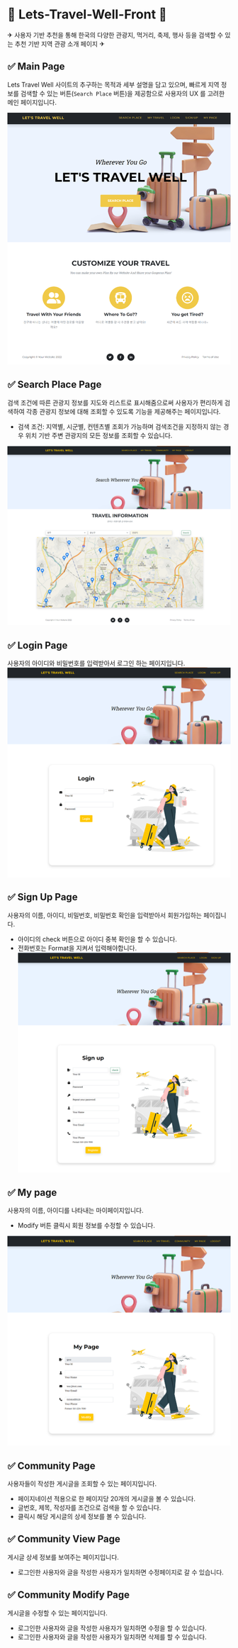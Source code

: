 # 🚢 Lets-Travel-Well-Front 🚗

✈ 사용자 기반 추천을 통해 한국의 다양한 관광지, 먹거리, 축제, 행사 등을 검색할 수 있는 추천 기반 지역 관광 소개 페이지 ✈

## ✅ Main Page

Lets Travel Well 사이트의 추구하는 목적과 세부 설명을 담고 있으며, 빠르게 지역 정보를 검색할 수 있는 버튼(`Search Place` 버튼)을 제공함으로 사용자의 UX 를 고려한 메인 페이지입니다.

![메인페이지](./docs/img/mainpage.png)

## ✅ Search Place Page

검색 조건에 따른 관광지 정보를 지도와 리스트로 표시해줌으로써 사용자가 편리하게 검색하여 각종 관광지 정보에 대해 조회할 수 있도록 기능을 제공해주는 페이지입니다.

- 검색 조건: 지역별, 시군별, 컨텐츠별 조회가 가능하며 검색조건을 지정하지 않는 경우 위치 기반 주변 관광지의 모든 정보를 조회할 수 있습니다.

![여행지검색](./docs/img/search.png)

## ✅ Login Page

사용자의 아이디와 비밀번호를 입력받아서 로그인 하는 페이지입니다.
![로그인](./docs/img/login.png)

## ✅ Sign Up Page

사용자의 이름, 아이디, 비밀번호, 비밀번호 확인을 입력받아서 회원가입하는 페이집니다.
- 아이디의 check 버튼으로 아이디 중복 확인을 할 수 있습니다.
- 전화번호는 Format을 지켜서 입력해야합니다.
![회원가입](./docs/img/signup.png)

## ✅ My page

사용자의 이름, 아이디를 나타내는 마이페이지입니다.
- Modify 버튼 클릭시 회원 정보를 수정할 수 있습니다.

![내정보](./docs/img/mypage.png)

## ✅ Community Page

사용자들이 작성한 게시글을 조회할 수 있는 페이지입니다.
- 페이지네이션 적용으로 한 페이지당 20개의 게시글을 볼 수 있습니다.
- 글번호, 제목, 작성자를 조건으로 검색을 할 수 있습니다.
- 클릭시 해당 게시글의 상세 정보를 볼 수 있습니다.

## ✅ Community View Page

게시글 상세 정보를 보여주는 페이지입니다.
- 로그인한 사용자와 글을 작성한 사용자가 일치하면 수정페이지로 갈 수 있습니다.

## ✅ Community Modify Page

게시글을 수정할 수 있는 페이지입니다.
- 로그인한 사용자와 글을 작성한 사용자가 일치하면 수정을 할 수 있습니다.
- 로그인한 사용자와 글을 작성한 사용자가 일치하면 삭제를 할 수 있습니다.